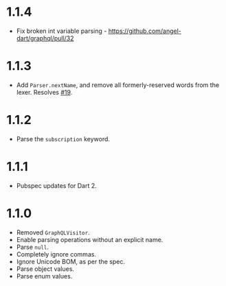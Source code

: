 # 1.1.4
* Fix broken int variable parsing - https://github.com/angel-dart/graphql/pull/32

# 1.1.3
* Add `Parser.nextName`, and remove all formerly-reserved words from the lexer.
Resolves [#19](https://github.com/angel-dart/graphql/issues/19).

# 1.1.2
* Parse the `subscription` keyword.

# 1.1.1
* Pubspec updates for Dart 2.

# 1.1.0
* Removed `GraphQLVisitor`.
* Enable parsing operations without an explicit
name.
* Parse `null`.
* Completely ignore commas.
* Ignore Unicode BOM, as per the spec.
* Parse object values.
* Parse enum values.
